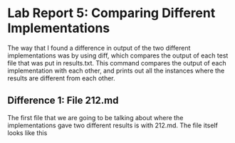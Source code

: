 # Lab Report 5: Comparing Different Implementations

The way that I found a difference in output of the two different implementations was by using diff, which compares the output of each test file that was put in results.txt. This command compares the output of each implementation with each other, and prints out all the instances where the results are different from each other.

## Difference 1: File 212.md

The first file that we are going to be talking about where the implementations gave two different results is with 212.md. The file itself looks like this